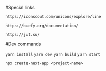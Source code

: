 #Special links

```https://iconscout.com/unicons/explore/line```

```https://buefy.org/documentation/```

```https://jut.su/```

#Dev commands

```yarn install``` ```yarn dev``` ```yarn build``` ```yarn start```

```npx create-nuxt-app <project-name>```
